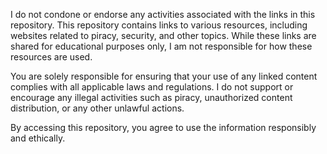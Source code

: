 I do not condone or endorse any activities associated with the links in this repository. This repository contains links to various resources, including websites related to piracy, security, and other topics. While these links are shared for educational purposes only, I am not responsible for how these resources are used.

You are solely responsible for ensuring that your use of any linked content complies with all applicable laws and regulations. I do not support or encourage any illegal activities such as piracy, unauthorized content distribution, or any other unlawful actions.

By accessing this repository, you agree to use the information responsibly and ethically.

